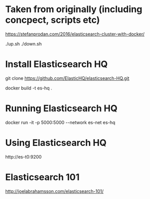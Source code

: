 Taken from originally (including concpect, scripts etc)
=======================================================

https://stefanprodan.com/2016/elasticsearch-cluster-with-docker/

./up.sh
./down.sh


Install Elasticsearch HQ
========================

git clone https://github.com/ElasticHQ/elasticsearch-HQ.git

docker build -t es-hq .


Running Elasticsearch HQ
========================

docker run -it -p 5000:5000 --network es-net es-hq


Using Elasticsearch HQ
======================

http://es-t0:9200


Elasticsearch 101
=================

http://joelabrahamsson.com/elasticsearch-101/
